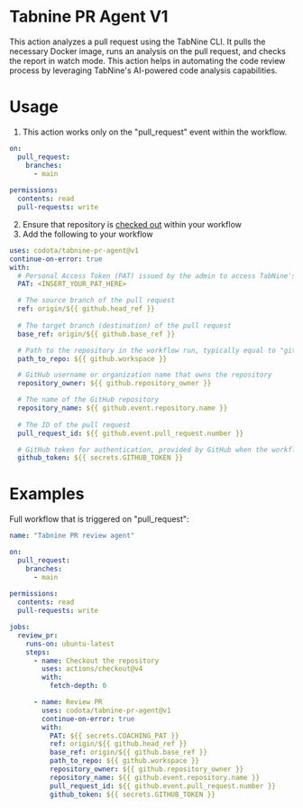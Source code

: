 # Tabnine PR Agent V1

This action analyzes a pull request using the TabNine CLI. It pulls the necessary Docker image, runs an analysis on the pull request, and checks the report in watch mode. This action helps in automating the code review process by leveraging TabNine's AI-powered code analysis capabilities.

# Usage
1. This action works only on the "pull_request" event within the workflow.
```yaml
on:
  pull_request:
    branches:
      - main
  
permissions:
  contents: read
  pull-requests: write
```

2. Ensure that repository is [checked out](https://github.com/actions/checkout/tree/v4#readme) within your workflow
3. Add the following to your workflow
```yaml
uses: codota/tabnine-pr-agent@v1
continue-on-error: true
with:
  # Personal Access Token (PAT) issued by the admin to access TabNine's analyzing capabilities
  PAT: <INSERT_YOUR_PAT_HERE>

  # The source branch of the pull request
  ref: origin/${{ github.head_ref }}
  
  # The target branch (destination) of the pull request
  base_ref: origin/${{ github.base_ref }}

  # Path to the repository in the workflow run, typically equal to "github.workspace"
  path_to_repo: ${{ github.workspace }}

  # GitHub username or organization name that owns the repository
  repository_owner: ${{ github.repository_owner }}

  # The name of the GitHub repository
  repository_name: ${{ github.event.repository.name }}
  
  # The ID of the pull request
  pull_request_id: ${{ github.event.pull_request.number }}

  # GitHub token for authentication, provided by GitHub when the workflow is run
  github_token: ${{ secrets.GITHUB_TOKEN }}
```

# Examples
Full workflow that is triggered on "pull_request":

```yaml
name: "Tabnine PR review agent"

on:
  pull_request:
    branches:
      - main
        
permissions:
  contents: read
  pull-requests: write

jobs:
  review_pr:
    runs-on: ubuntu-latest
    steps:
      - name: Checkout the repository
        uses: actions/checkout@v4
        with:
          fetch-depth: 0

      - name: Review PR
        uses: codota/tabnine-pr-agent@v1
        continue-on-error: true
        with:
          PAT: ${{ secrets.COACHING_PAT }}
          ref: origin/${{ github.head_ref }}
          base_ref: origin/${{ github.base_ref }}
          path_to_repo: ${{ github.workspace }}
          repository_owner: ${{ github.repository_owner }}
          repository_name: ${{ github.event.repository.name }}
          pull_request_id: ${{ github.event.pull_request.number }}
          github_token: ${{ secrets.GITHUB_TOKEN }}
```
